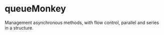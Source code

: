 # queueMonkey
 Management asynchronous methods, with flow control, parallel and series in a structure.
